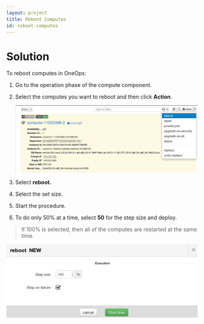 ```yaml
---
layout: project
title: Reboot Computes
id: reboot-computes
---
```


# Solution

To reboot computes in OneOps:


1. Go to the operation phase of the compute component.
2. Select the computes you want to reboot and then click **Action**.
  
    ![Reboot Computes](/assets/docs/local/images/reboot-computes.png)
  
3. Select **reboot.**
4. Select the set size.
5. Start the procedure.
6. To do only 50% at a time, select **50** for the step size and deploy.
  
>If 100% is selected, then all of the computes are restarted at the same time.
  
![Reboot Computes New](/assets/docs/local/images/reboot-computes-new.png)
